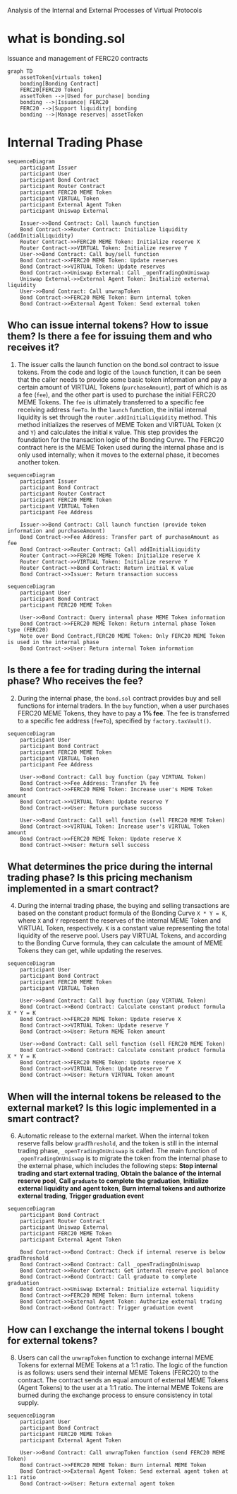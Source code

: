 Analysis of the Internal and External Processes of Virtual Protocols

# what is bonding.sol

Issuance and management of FERC20 contracts

```mermaid
graph TD
    assetToken[virtuals token]
    bonding[Bonding Contract]
    FERC20[FERC20 Token]
    assetToken -->|Used for purchase| bonding
    bonding -->|Issuance| FERC20
    FERC20 -->|Support liquidity| bonding
    bonding -->|Manage reserves| assetToken
```

# Internal Trading Phase

```mermaid
sequenceDiagram  
    participant Issuer  
    participant User  
    participant Bond Contract  
    participant Router Contract  
    participant FERC20 MEME Token  
    participant VIRTUAL Token  
    participant External Agent Token  
    participant Uniswap External  

    Issuer->>Bond Contract: Call launch function  
    Bond Contract->>Router Contract: Initialize liquidity (addInitialLiquidity)  
    Router Contract->>FERC20 MEME Token: Initialize reserve X  
    Router Contract->>VIRTUAL Token: Initialize reserve Y  
    User->>Bond Contract: Call buy/sell function  
    Bond Contract->>FERC20 MEME Token: Update reserves  
    Bond Contract->>VIRTUAL Token: Update reserves  
    Bond Contract->>Uniswap External: Call _openTradingOnUniswap  
    Uniswap External->>External Agent Token: Initialize external liquidity  
    User->>Bond Contract: Call unwrapToken  
    Bond Contract->>FERC20 MEME Token: Burn internal token  
    Bond Contract->>External Agent Token: Send external token
```

## Who can issue internal tokens? How to issue them? Is there a fee for issuing them and who receives it?
1. The issuer calls the launch function on the bond.sol contract to issue tokens. From the code and logic of the `launch` function, it can be seen that the caller needs to provide some basic token information and pay a certain amount of VIRTUAL Tokens (`purchaseAmount`), part of which is as a fee (`fee`), and the other part is used to purchase the initial FERC20 MEME Tokens. The `fee` is ultimately transferred to a specific fee receiving address `feeTo`. In the `launch` function, the initial internal liquidity is set through the `router.addInitialLiquidity` method. This method initializes the reserves of MEME Token and VIRTUAL Token (`X` and `Y`) and calculates the initial `K` value. This step provides the foundation for the transaction logic of the Bonding Curve. The FERC20 contract here is the MEME Token used during the internal phase and is only used internally; when it moves to the external phase, it becomes another token.

```mermaid
sequenceDiagram  
    participant Issuer  
    participant Bond Contract  
    participant Router Contract  
    participant FERC20 MEME Token  
    participant VIRTUAL Token  
    participant Fee Address  

    Issuer->>Bond Contract: Call launch function (provide token information and purchaseAmount)  
    Bond Contract->>Fee Address: Transfer part of purchaseAmount as fee  
    Bond Contract->>Router Contract: Call addInitialLiquidity  
    Router Contract->>FERC20 MEME Token: Initialize reserve X  
    Router Contract->>VIRTUAL Token: Initialize reserve Y  
    Router Contract->>Bond Contract: Return initial K value  
    Bond Contract->>Issuer: Return transaction success
```

```mermaid
sequenceDiagram  
    participant User  
    participant Bond Contract  
    participant FERC20 MEME Token  

    User->>Bond Contract: Query internal phase MEME Token information  
    Bond Contract->>FERC20 MEME Token: Return internal phase Token type (FERC20)  
    Note over Bond Contract,FERC20 MEME Token: Only FERC20 MEME Token is used in the internal phase  
    Bond Contract->>User: Return internal Token information
```

## Is there a fee for trading during the internal phase? Who receives the fee?
2. During the internal phase, the `bond.sol` contract provides buy and sell functions for internal traders. In the `buy` function, when a user purchases FERC20 MEME Tokens, they have to pay a **1% fee**. The fee is transferred to a specific fee address (`feeTo`), specified by `factory.taxVault()`.

```mermaid
sequenceDiagram  
    participant User  
    participant Bond Contract  
    participant FERC20 MEME Token  
    participant VIRTUAL Token  
    participant Fee Address  

    User->>Bond Contract: Call buy function (pay VIRTUAL Token)  
    Bond Contract->>Fee Address: Transfer 1% fee  
    Bond Contract->>FERC20 MEME Token: Increase user's MEME Token amount  
    Bond Contract->>VIRTUAL Token: Update reserve Y  
    Bond Contract->>User: Return purchase success  

    User->>Bond Contract: Call sell function (sell FERC20 MEME Token)  
    Bond Contract->>VIRTUAL Token: Increase user's VIRTUAL Token amount  
    Bond Contract->>FERC20 MEME Token: Update reserve X  
    Bond Contract->>User: Return sell success
```

## What determines the price during the internal trading phase? Is this pricing mechanism implemented in a smart contract?
4. During the internal trading phase, the buying and selling transactions are based on the constant product formula of the Bonding Curve `X * Y = K`, where `X` and `Y` represent the reserves of the internal MEME Token and VIRTUAL Token, respectively. `K` is a constant value representing the total liquidity of the reserve pool. Users pay VIRTUAL Tokens, and according to the Bonding Curve formula, they can calculate the amount of MEME Tokens they can get, while updating the reserves.

```mermaid
sequenceDiagram  
    participant User  
    participant Bond Contract  
    participant FERC20 MEME Token  
    participant VIRTUAL Token  

    User->>Bond Contract: Call buy function (pay VIRTUAL Token)  
    Bond Contract->>Bond Contract: Calculate constant product formula X * Y = K  
    Bond Contract->>FERC20 MEME Token: Update reserve X  
    Bond Contract->>VIRTUAL Token: Update reserve Y  
    Bond Contract->>User: Return MEME Token amount  

    User->>Bond Contract: Call sell function (sell FERC20 MEME Token)  
    Bond Contract->>Bond Contract: Calculate constant product formula X * Y = K  
    Bond Contract->>FERC20 MEME Token: Update reserve X  
    Bond Contract->>VIRTUAL Token: Update reserve Y  
    Bond Contract->>User: Return VIRTUAL Token amount
```

## When will the internal tokens be released to the external market? Is this logic implemented in a smart contract?
6. Automatic release to the external market. When the internal token reserve falls below `gradThreshold`, and the token is still in the internal trading phase, `_openTradingOnUniswap` is called. The main function of `_openTradingOnUniswap` is to migrate the token from the internal phase to the external phase, which includes the following steps: **Stop internal trading and start external trading**, **Obtain the balance of the internal reserve pool**, **Call `graduate` to complete the graduation**, **Initialize external liquidity and agent token**, **Burn internal tokens and authorize external trading**, **Trigger graduation event**

```mermaid
sequenceDiagram  
    participant Bond Contract  
    participant Router Contract  
    participant Uniswap External  
    participant FERC20 MEME Token  
    participant External Agent Token  

    Bond Contract->>Bond Contract: Check if internal reserve is below gradThreshold  
    Bond Contract->>Bond Contract: Call _openTradingOnUniswap  
    Bond Contract->>Router Contract: Get internal reserve pool balance  
    Bond Contract->>Bond Contract: Call graduate to complete graduation  
    Bond Contract->>Uniswap External: Initialize external liquidity  
    Bond Contract->>FERC20 MEME Token: Burn internal tokens  
    Bond Contract->>External Agent Token: Authorize external trading  
    Bond Contract->>Bond Contract: Trigger graduation event
```

## How can I exchange the internal tokens I bought for external tokens?
8. Users can call the `unwrapToken` function to exchange internal MEME Tokens for external MEME Tokens at a 1:1 ratio. The logic of the function is as follows: users send their internal MEME Tokens (FERC20) to the contract. The contract sends an equal amount of external MEME Tokens (Agent Tokens) to the user at a 1:1 ratio. The internal MEME Tokens are burned during the exchange process to ensure consistency in total supply.

```mermaid
sequenceDiagram  
    participant User  
    participant Bond Contract  
    participant FERC20 MEME Token  
    participant External Agent Token  

    User->>Bond Contract: Call unwrapToken function (send FERC20 MEME Token)  
    Bond Contract->>FERC20 MEME Token: Burn internal MEME Token  
    Bond Contract->>External Agent Token: Send external agent token at 1:1 ratio  
    Bond Contract->>User: Return external agent token
```